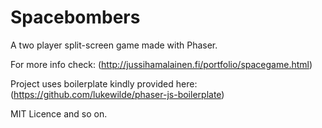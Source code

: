 # Spacebombers

A two player split-screen game made with Phaser. 

For more info check: (http://jussihamalainen.fi/portfolio/spacegame.html)

Project uses boilerplate kindly provided here: (https://github.com/lukewilde/phaser-js-boilerplate)

MIT Licence and so on.
